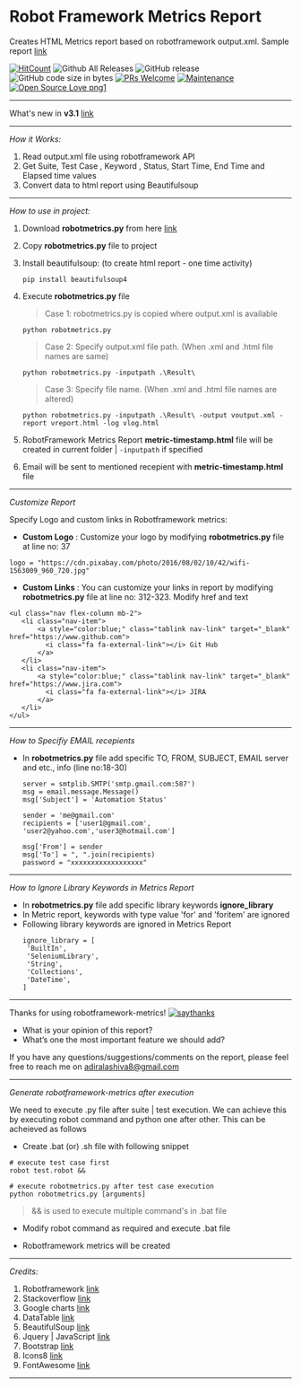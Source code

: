 # Robot Framework Metrics Report 

Creates HTML Metrics report based on robotframework output.xml. Sample report [link](https://robotframework-metrics.netlify.com/)

[![HitCount](http://hits.dwyl.io/adiralashiva8/robotframework-metrics.svg)](http://hits.dwyl.io/adiralashiva8/robotframework-metrics)
![Github All Releases](https://img.shields.io/github/downloads/adiralashiva8/robotframework-metrics/total.svg)
![GitHub release](https://img.shields.io/github/release/adiralashiva8/robotframework-metrics.svg)
![GitHub code size in bytes](https://img.shields.io/github/languages/code-size/adiralashiva8/robotframework-metrics.svg)
[![PRs Welcome](https://img.shields.io/badge/PRs-welcome-brightgreen.svg?style=flat-square)](http://makeapullrequest.com)
[![Maintenance](https://img.shields.io/badge/Maintained%3F-yes-green.svg)](https://GitHub.com/Naereen/StrapDown.js/graphs/commit-activity)
[![Open Source Love png1](https://badges.frapsoft.com/os/v1/open-source.png?v=103)](https://github.com/ellerbrock/open-source-badges/)

---

What's new in __v3.1__ [link](https://github.com/adiralashiva8/robotframework-metrics/releases/tag/v3-1)

---

*How it Works:*

1. Read output.xml file using robotframework API
2. Get Suite, Test Case , Keyword , Status, Start Time, End Time and Elapsed time values
3. Convert data to html report using Beautifulsoup

---

*How to use in project:*

1. Download __robotmetrics.py__ from here [link](https://github.com/adiralashiva8/robotframework-metrics/releases/download/v3-1/robotmetrics.py)

2. Copy __robotmetrics.py__ file to project

3. Install beautifulsoup: (to create html report - one time activity)

    ```
    pip install beautifulsoup4
    ```

4. Execute __robotmetrics.py__ file

    > Case 1: robotmetrics.py is copied where output.xml is available

    ```
    python robotmetrics.py
    ```

    > Case 2: Specify output.xml file path. (When .xml and .html file names are same)

    ```
    python robotmetrics.py -inputpath .\Result\
    ```
    
    > Case 3: Specify file name. (When .xml and .html file names are altered)

    ```
    python robotmetrics.py -inputpath .\Result\ -output voutput.xml -report vreport.html -log vlog.html
    ```
    
5. RobotFramework Metrics Report __metric-timestamp.html__ file will be created in current folder | `-inputpath` if specified

6. Email will be sent to mentioned recepient with __metric-timestamp.html__ file

---

*Customize Report*

Specify Logo and custom links in Robotframework metrics: 

 - __Custom Logo__ : Customize your logo by modifying __robotmetrics.py__ file at line no: 37
 ```
 logo = "https://cdn.pixabay.com/photo/2016/08/02/10/42/wifi-1563009_960_720.jpg"
 ```
 
 - __Custom Links__ : You can customize your links in report by modifying __robotmetrics.py__ file at line no: 312-323. Modify href and text
 ```
 <ul class="nav flex-column mb-2">
	<li class="nav-item">
		<a style="color:blue;" class="tablink nav-link" target="_blank" href="https://www.github.com">
		  <i class="fa fa-external-link"></i> Git Hub
		</a>
	</li>
	<li class="nav-item">
		<a style="color:blue;" class="tablink nav-link" target="_blank" href="https://www.jira.com">
		  <i class="fa fa-external-link"></i> JIRA
		</a>
	</li>
 </ul>
 ```
 
---
*How to Specifiy EMAIL recepients*
 - In __robotmetrics.py__ file add specific TO, FROM, SUBJECT, EMAIL server and etc., info (line no:18-30)
    ```
    server = smtplib.SMTP('smtp.gmail.com:587')
    msg = email.message.Message()
    msg['Subject'] = 'Automation Status'

    sender = 'me@gmail.com'
    recipients = ['user1@gmail.com', 'user2@yahoo.com','user3@hotmail.com']

    msg['From'] = sender
    msg['To'] = ", ".join(recipients)
    password = "xxxxxxxxxxxxxxxxxx"
    ``` 
---

*How to Ignore Library Keywords in Metrics Report*
 - In __robotmetrics.py__ file add specific library keywords __ignore_library__
 - In Metric report, keywords with type value 'for' and 'foritem' are ignored
 - Following library keywords are ignored in Metrics Report
    ```
    ignore_library = [
     'BuiltIn',
     'SeleniumLibrary',
     'String',
     'Collections',
     'DateTime',
    ] 
    ``` 
---

Thanks for using robotframework-metrics! [![saythanks](https://img.shields.io/badge/say-thanks-ff69b4.svg)](https://saythanks.io/to/adiralashiva8)

 - What is your opinion of this report?
 - What’s one the most important feature we should add?

If you have any questions/suggestions/comments on the report, please feel free to reach me on adiralashiva8@gmail.com  

---

*Generate robotframework-metrics after execution*

We need to execute .py file after suite | test execution. We can achieve this by executing robot command and python one after other. This can be acheieved as follows

 - Create .bat (or) .sh file with following snippet

```
# execute test case first
robot test.robot &&

# execute robotmetrics.py after test case execution
python robotmetrics.py [arguments]
```

 > && is used to execute multiple command's in .bat file

  - Modify robot command as required and execute .bat file
  
  - Robotframework metrics will be created

---
*Credits:*

1. Robotframework [link](https://robot-framework.readthedocs.io/en/v3.0.4/autodoc/robot.result.html)
2. Stackoverflow [link](http://stackoverflow.com)
3. Google charts [link](https://developers.google.com/chart/)
4. DataTable [link](https://datatables.net/examples/basic_init/table_sorting.html)
5. BeautifulSoup [link](http://beautiful-soup-4.readthedocs.io)
6. Jquery | JavaScript [link](https://www.jqueryscript.net)
7. Bootstrap [link](http://getbootstrap.com/docs/4.1/examples/dashboard/)
8. Icons8 [link](https://icons8.com/)
9. FontAwesome [link](https://fontawesome.com)

---
